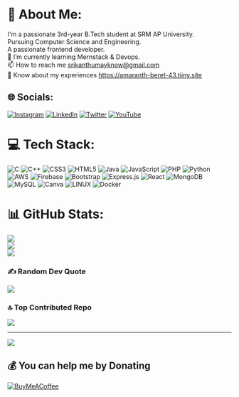 # 💫 About Me:
I'm a passionate 3rd-year B.Tech student at SRM AP University.<br>Pursuing Computer Science and Engineering.<br>A passionate frontend developer.<br>🌱 I’m currently learning Mernstack & Devops.<br>📫 How to reach me srikanthumayknow@gmail.com<br>📄 Know about my experiences https://amaranth-beret-43.tiiny.site


## 🌐 Socials:
[![Instagram](https://img.shields.io/badge/Instagram-%23E4405F.svg?logo=Instagram&logoColor=white)](https://instagram.com/srikanth_2704) [![LinkedIn](https://img.shields.io/badge/LinkedIn-%230077B5.svg?logo=linkedin&logoColor=white)](https://linkedin.com/in/srikanth-gudimellanka) [![Twitter](https://img.shields.io/badge/Twitter-%231DA1F2.svg?logo=Twitter&logoColor=white)](https://twitter.com/srikanth4130) [![YouTube](https://img.shields.io/badge/YouTube-%23FF0000.svg?logo=YouTube&logoColor=white)](https://youtube.com/@UChUpbyfLLyQgL0vvWXRqS6w) 

# 💻 Tech Stack:
![C](https://img.shields.io/badge/c-%2300599C.svg?style=for-the-badge&logo=c&logoColor=white) ![C++](https://img.shields.io/badge/c++-%2300599C.svg?style=for-the-badge&logo=c%2B%2B&logoColor=white) ![CSS3](https://img.shields.io/badge/css3-%231572B6.svg?style=for-the-badge&logo=css3&logoColor=white) ![HTML5](https://img.shields.io/badge/html5-%23E34F26.svg?style=for-the-badge&logo=html5&logoColor=white) ![Java](https://img.shields.io/badge/java-%23ED8B00.svg?style=for-the-badge&logo=java&logoColor=white) ![JavaScript](https://img.shields.io/badge/javascript-%23323330.svg?style=for-the-badge&logo=javascript&logoColor=%23F7DF1E) ![PHP](https://img.shields.io/badge/php-%23777BB4.svg?style=for-the-badge&logo=php&logoColor=white) ![Python](https://img.shields.io/badge/python-3670A0?style=for-the-badge&logo=python&logoColor=ffdd54) ![AWS](https://img.shields.io/badge/AWS-%23FF9900.svg?style=for-the-badge&logo=amazon-aws&logoColor=white) ![Firebase](https://img.shields.io/badge/firebase-%23039BE5.svg?style=for-the-badge&logo=firebase) ![Bootstrap](https://img.shields.io/badge/bootstrap-%23563D7C.svg?style=for-the-badge&logo=bootstrap&logoColor=white) ![Express.js](https://img.shields.io/badge/express.js-%23404d59.svg?style=for-the-badge&logo=express&logoColor=%2361DAFB) ![React](https://img.shields.io/badge/react-%2320232a.svg?style=for-the-badge&logo=react&logoColor=%2361DAFB) ![MongoDB](https://img.shields.io/badge/MongoDB-%234ea94b.svg?style=for-the-badge&logo=mongodb&logoColor=white) ![MySQL](https://img.shields.io/badge/mysql-%2300f.svg?style=for-the-badge&logo=mysql&logoColor=white) ![Canva](https://img.shields.io/badge/Canva-%2300C4CC.svg?style=for-the-badge&logo=Canva&logoColor=white) ![LINUX](https://img.shields.io/badge/Linux-FCC624?style=for-the-badge&logo=linux&logoColor=black) ![Docker](https://img.shields.io/badge/docker-%230db7ed.svg?style=for-the-badge&logo=docker&logoColor=white)
# 📊 GitHub Stats:
![](https://github-readme-stats.vercel.app/api?username=Srikanth-Gudimellanka&theme=dark&hide_border=false&include_all_commits=false&count_private=false)<br/>
![](https://github-readme-streak-stats.herokuapp.com/?user=Srikanth-Gudimellanka&theme=dark&hide_border=false)<br/>
![](https://github-readme-stats.vercel.app/api/top-langs/?username=Srikanth-Gudimellanka&theme=dark&hide_border=false&include_all_commits=false&count_private=false&layout=compact)

### ✍️ Random Dev Quote
![](https://quotes-github-readme.vercel.app/api?type=horizontal&theme=radical)

### 🔝 Top Contributed Repo
![](https://github-contributor-stats.vercel.app/api?username=Srikanth-Gudimellanka&limit=5&theme=algolia&combine_all_yearly_contributions=true)

---
[![](https://visitcount.itsvg.in/api?id=Srikanth-Gudimellanka&icon=0&color=0)](https://visitcount.itsvg.in)

  ## 💰 You can help me by Donating
  [![BuyMeACoffee](https://img.shields.io/badge/Buy%20Me%20a%20Coffee-ffdd00?style=for-the-badge&logo=buy-me-a-coffee&logoColor=black)](https://buymeacoffee.com/srikanth2704) 

  
<!-- Proudly created with GPRM ( https://gprm.itsvg.in ) -->
